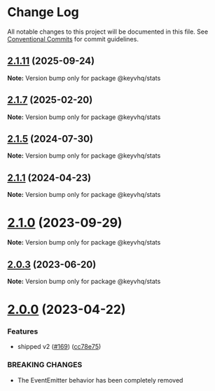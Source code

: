 # Change Log

All notable changes to this project will be documented in this file.
See [Conventional Commits](https://conventionalcommits.org) for commit guidelines.

## [2.1.11](https://github.com/microlinkhq/keyvhq/compare/v2.1.10...v2.1.11) (2025-09-24)

**Note:** Version bump only for package @keyvhq/stats

## [2.1.7](https://github.com/microlinkhq/keyvhq/compare/v2.1.6...v2.1.7) (2025-02-20)

**Note:** Version bump only for package @keyvhq/stats

## [2.1.5](https://github.com/microlinkhq/keyvhq/compare/v2.1.4...v2.1.5) (2024-07-30)

**Note:** Version bump only for package @keyvhq/stats

## [2.1.1](https://github.com/microlinkhq/keyvhq/compare/v2.1.0...v2.1.1) (2024-04-23)

**Note:** Version bump only for package @keyvhq/stats

# [2.1.0](https://github.com/microlinkhq/keyvhq/compare/v2.0.3...v2.1.0) (2023-09-29)

**Note:** Version bump only for package @keyvhq/stats

## [2.0.3](https://github.com/microlinkhq/keyvhq/compare/v2.0.2...v2.0.3) (2023-06-20)

**Note:** Version bump only for package @keyvhq/stats

# [2.0.0](https://github.com/microlinkhq/keyvhq/compare/v1.6.28...v2.0.0) (2023-04-22)

### Features

* shipped v2 ([#169](https://github.com/microlinkhq/keyvhq/issues/169)) ([cc78e75](https://github.com/microlinkhq/keyvhq/commit/cc78e75b281111c7e57e30d7554b9772c83f2baa))

### BREAKING CHANGES

* The EventEmitter behavior has been completely removed
